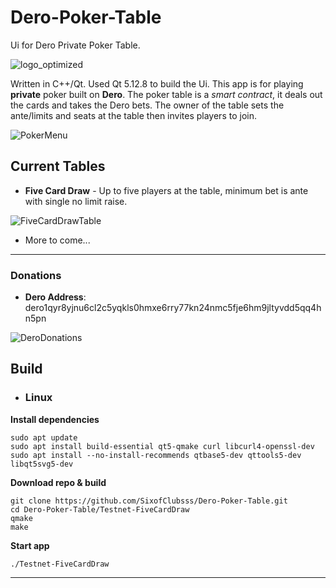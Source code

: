 # Dero-Poker-Table
Ui for Dero Private Poker Table.

![logo_optimized](https://user-images.githubusercontent.com/84689659/165416164-7e63fc07-e2ef-4391-9e6b-ed8eeaa6d2af.png)

Written in C++/Qt. Used Qt 5.12.8 to build the Ui. This app is for playing **private** poker built on **Dero**. The poker table is a _smart contract_, it deals out the cards and takes the Dero bets. The owner of the table sets the ante/limits and seats at the table then invites players to join.

![PokerMenu](https://user-images.githubusercontent.com/84689659/168459412-95a0da71-3464-4095-b286-2937998d597e.png)

## Current Tables
- **Five Card Draw**  -  Up to five players at the table, minimum bet is ante with single no limit raise.

![FiveCardDrawTable](https://user-images.githubusercontent.com/84689659/168459898-428109ec-16d2-4549-821c-edb108a834bb.png)

- More to come...


---
### Donations
- **Dero Address**: dero1qyr8yjnu6cl2c5yqkls0hmxe6rry77kn24nmc5fje6hm9jltyvdd5qq4hn5pn

![DeroDonations](https://user-images.githubusercontent.com/84689659/165414903-44164e7e-4277-44f8-b1fe-8d139f559db1.jpg)

## Build

- ### Linux

**Install dependencies**
```
sudo apt update
sudo apt install build-essential qt5-qmake curl libcurl4-openssl-dev
sudo apt install --no-install-recommends qtbase5-dev qttools5-dev libqt5svg5-dev
```

**Download repo & build**
```
git clone https://github.com/SixofClubsss/Dero-Poker-Table.git
cd Dero-Poker-Table/Testnet-FiveCardDraw
qmake
make
```

**Start app**
```
./Testnet-FiveCardDraw
```

---
